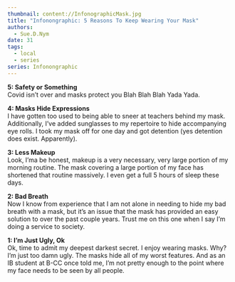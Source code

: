 ```yaml
---
thumbnail: content://InfonographicMask.jpg
title: "Infonongraphic: 5 Reasons To Keep Wearing Your Mask"
authors:
  - Sue.D.Nym
date: 31
tags:
  - local
  - series
series: Infonongraphic
---
```


**5: Safety or Something**\
Covid isn’t over and masks protect you Blah Blah Blah Yada Yada.

**4: Masks Hide Expressions**\
I have gotten too used to being able to sneer at teachers behind my mask. Additionally, I’ve added sunglasses to my repertoire to hide accompanying eye rolls. I took my mask off for one day and got detention (yes detention does exist. Apparently).

**3: Less Makeup**\
Look, I’ma be honest, makeup is a very necessary, very large portion of my morning routine. The mask covering a large portion of my face has shortened that routine massively. I even get a full 5 hours of sleep these days.

**2: Bad Breath**\
Now I know from experience that I am not alone in needing to hide my bad breath with a mask, but it’s an issue that the mask has provided an easy solution to over the past couple years. Trust me on this one when I say I’m doing a service to society.

**1: I’m Just Ugly, Ok**\
Ok, time to admit my deepest darkest secret. I enjoy wearing masks. Why? I’m just too damn ugly. The masks hide all of my worst features. And as an IB student at B-CC once told me, I’m not pretty enough to the point where my face needs to be seen by all people.
